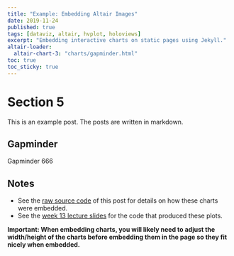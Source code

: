 ```yaml
---
title: "Example: Embedding Altair Images"
date: 2019-11-24
published: true
tags: [dataviz, altair, hvplot, holoviews]
excerpt: "Embedding interactive charts on static pages using Jekyll."
altair-loader:
  altair-chart-3: "charts/gapminder.html"
toc: true
toc_sticky: true
---
```


# Section 5

This is an example post. The posts are written in markdown.

## Gapminder
Gapminder 666
<div id="altair-chart-3"></div>

## Notes

- See the [raw source code](https://raw.githubusercontent.com/nickhand/static-site-template/master/_posts/2019-04-13-measles-charts.md) of this post for details on how these charts were embedded.
- See the [week 13 lecture slides](https://github.com/MUSA-620-Fall-2019/week-13/blob/master/lecture-13.ipynb) for the code that produced these plots.

**Important: When embedding charts, you will likely need to adjust the width/height of the charts before embedding them in the page so they fit nicely when embedded.**
